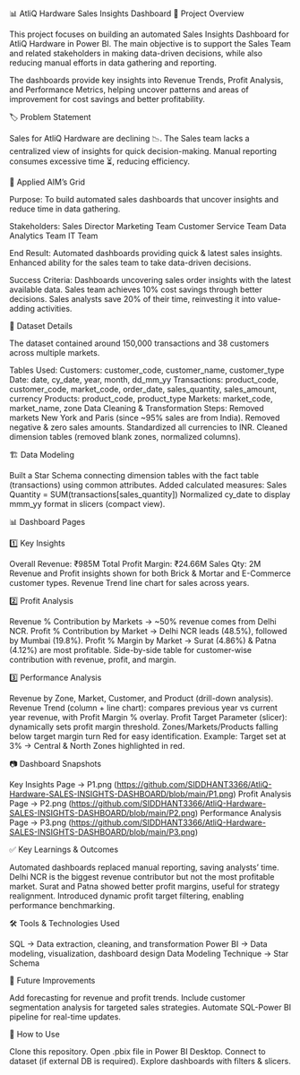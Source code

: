 📊 AtliQ Hardware Sales Insights Dashboard
📌 Project Overview

This project focuses on building an automated Sales Insights Dashboard for AtliQ Hardware in Power BI. The main objective is to support the Sales Team and related stakeholders in making data-driven decisions, while also reducing manual efforts in data gathering and reporting.

The dashboards provide key insights into Revenue Trends, Profit Analysis, and Performance Metrics, helping uncover patterns and areas of improvement for cost savings and better profitability.

🏷️ Problem Statement

Sales for AtliQ Hardware are declining 📉.
The Sales team lacks a centralized view of insights for quick decision-making.
Manual reporting consumes excessive time ⏳, reducing efficiency.

🎯 Applied AIM’s Grid

Purpose:
To build automated sales dashboards that uncover insights and reduce time in data gathering.

Stakeholders:
Sales Director
Marketing Team
Customer Service Team
Data Analytics Team
IT Team

End Result:
Automated dashboards providing quick & latest sales insights.
Enhanced ability for the sales team to take data-driven decisions.

Success Criteria:
Dashboards uncovering sales order insights with the latest available data.
Sales team achieves 10% cost savings through better decisions.
Sales analysts save 20% of their time, reinvesting it into value-adding activities.

📂 Dataset Details

The dataset contained around 150,000 transactions and 38 customers across multiple markets.

Tables Used:
Customers: customer_code, customer_name, customer_type
Date: date, cy_date, year, month, dd_mm_yy
Transactions: product_code, customer_code, market_code, order_date, sales_quantity, sales_amount, currency
Products: product_code, product_type
Markets: market_code, market_name, zone
Data Cleaning & Transformation Steps:
Removed markets New York and Paris (since ~95% sales are from India).
Removed negative & zero sales amounts.
Standardized all currencies to INR.
Cleaned dimension tables (removed blank zones, normalized columns).

🏗️ Data Modeling

Built a Star Schema connecting dimension tables with the fact table (transactions) using common attributes.
Added calculated measures:
Sales Quantity = SUM(transactions[sales_quantity])
Normalized cy_date to display mmm_yy format in slicers (compact view).

📊 Dashboard Pages

1️⃣ Key Insights

Overall Revenue: ₹985M
Total Profit Margin: ₹24.66M
Sales Qty: 2M
Revenue and Profit insights shown for both Brick & Mortar and E-Commerce customer types.
Revenue Trend line chart for sales across years.

2️⃣ Profit Analysis

Revenue % Contribution by Markets → ~50% revenue comes from Delhi NCR.
Profit % Contribution by Market → Delhi NCR leads (48.5%), followed by Mumbai (19.8%).
Profit % Margin by Market → Surat (4.86%) & Patna (4.12%) are most profitable.
Side-by-side table for customer-wise contribution with revenue, profit, and margin.

3️⃣ Performance Analysis

Revenue by Zone, Market, Customer, and Product (drill-down analysis).
Revenue Trend (column + line chart): compares previous year vs current year revenue, with Profit Margin % overlay.
Profit Target Parameter (slicer): dynamically sets profit margin threshold.
Zones/Markets/Products falling below target margin turn Red for easy identification.
Example: Target set at 3% → Central & North Zones highlighted in red.

📷 Dashboard Snapshots

Key Insights Page → P1.png (https://github.com/SIDDHANT3366/AtliQ-Hardware-SALES-INSIGHTS-DASHBOARD/blob/main/P1.png)
Profit Analysis Page → P2.png (https://github.com/SIDDHANT3366/AtliQ-Hardware-SALES-INSIGHTS-DASHBOARD/blob/main/P2.png)
Performance Analysis Page → P3.png (https://github.com/SIDDHANT3366/AtliQ-Hardware-SALES-INSIGHTS-DASHBOARD/blob/main/P3.png)

✅ Key Learnings & Outcomes

Automated dashboards replaced manual reporting, saving analysts’ time.
Delhi NCR is the biggest revenue contributor but not the most profitable market.
Surat and Patna showed better profit margins, useful for strategy realignment.
Introduced dynamic profit target filtering, enabling performance benchmarking.

🛠️ Tools & Technologies Used

SQL → Data extraction, cleaning, and transformation
Power BI → Data modeling, visualization, dashboard design
Data Modeling Technique → Star Schema

📌 Future Improvements

Add forecasting for revenue and profit trends.
Include customer segmentation analysis for targeted sales strategies.
Automate SQL-Power BI pipeline for real-time updates.

📖 How to Use

Clone this repository.
Open .pbix file in Power BI Desktop.
Connect to dataset (if external DB is required).
Explore dashboards with filters & slicers.
